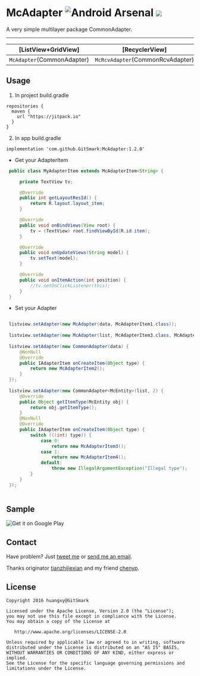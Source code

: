 # McAdapter ![Android Arsenal](https://img.shields.io/badge/Android%20%20%20%20%20Arsenal-%20McAdapter%20-brightgreen.svg?style=flat) [![](https://img.shields.io/badge/JitPack-1.2.0-blue.svg)](https://jitpack.io/#GitSmark/McAdapter)
A very simple multilayer package CommonAdapter. 

------
|      [ListView+GridView]       |          [RecyclerView]          |           [ViewPager]          |
| :----------------------------: | :------------------------------: |  :---------------------------: |
|   `McAdapter`(CommonAdapter)   | `McRcvAdapter`(CommonRcvAdapter) |        CommonPagerAdapter      |

Usage
-----
  1. In project build.gradle
  ```
  repositories {
    maven {
      url "https://jitpack.io"
    }
  }
  ```
  2. In app build.gradle
  ```
  implementation 'com.github.GitSmark:McAdapter:1.2.0'
  ```
* Get your AdapterItem
 ```java
  public class MyAdapterItem extends McAdapterItem<String> {

      private TextView tv;

      @Override
      public int getLayoutResId() {
          return R.layout.layout_item;
      }

      @Override
      public void onBindViews(View root) {
          tv = (TextView) root.findViewById(R.id.item);
      }

      @Override
      public void onUpdateViews(String model) {
          tv.setText(model);
      }

      @Override
      public void onItemAction(int position) {
          //tv.setOnClickListener(this);
      }
  }
 ```
* Set your Adapter
 ```java
 
  listview.setAdapter(new McAdapter(data, McAdapterItem1.class));   
  
  listview.setAdapter(new McAdapter(list, McAdapterItem3.class, McAdapterItem4.class));
  
  listview.setAdapter(new CommonAdapter(data) {
      @NonNull
      @Override
      public IAdapterItem onCreateItem(Object type) {
          return new McAdapterItem2();
      }
  });
  
  listview.setAdapter(new CommonAdapter<McEntity>(list, 2) {
      @Override
      public Object getItemType(McEntity obj) {
          return obj.getItemType();
      }
      @NonNull
      @Override
      public IAdapterItem onCreateItem(Object type) {
          switch (((int) type)) {
              case 0:
                  return new McAdapterItem3();
              case 1:
                  return new McAdapterItem4();
              default:
                  throw new IllegalArgumentException("Illegal type");
          }
      }
  });
  
  ```

Sample
------
![Get it on Google Play](http://www.android.com/images/brand/get_it_on_play_logo_small.png)

Contact
--------
  Have problem? Just [tweet me](https://twitter.com/huangxy) or [send me an email](mailto:huangxy8023@foxmail.com).
  
  Thanks originator [tianzhijiexian](https://github.com/tianzhijiexian/CommonAdapter) and my friend [chenyp](https://github.com/chenyp1994).

License
----------

    Copyright 2016 huangxy@GitSmark

    Licensed under the Apache License, Version 2.0 (the "License");
    you may not use this file except in compliance with the License.
    You may obtain a copy of the License at

       http://www.apache.org/licenses/LICENSE-2.0

    Unless required by applicable law or agreed to in writing, software
    distributed under the License is distributed on an "AS IS" BASIS,
    WITHOUT WARRANTIES OR CONDITIONS OF ANY KIND, either express or implied.
    See the License for the specific language governing permissions and
    limitations under the License.


